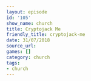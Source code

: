```yaml
---
layout: episode
id: '105'
show_name: church
title: Cryptojack Me
friendly_title: cryptojack-me
date: 31/07/2018
source_url: 
games: []
category: church
tags:
- church
---
```

